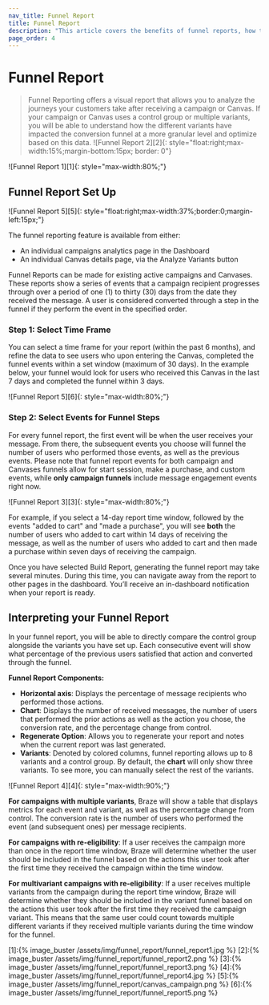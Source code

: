 ```yaml
---
nav_title: Funnel Report
title: Funnel Report
description: "This article covers the benefits of funnel reports, how to set them up, as well as how to interpret your report."
page_order: 4
---
```


# Funnel Report 

> Funnel Reporting offers a visual report that allows you to analyze the journeys your customers take after receiving a campaign or Canvas. If your campaign or Canvas uses a control group or multiple variants, you will be able to understand how the different variants have impacted the conversion funnel at a more granular level and optimize based on this data. ![Funnel Report 2][2]{: style="float:right;max-width:15%;margin-bottom:15px; border: 0"}

![Funnel Report 1][1]{: style="max-width:80%;"}

## Funnel Report Set Up
![Funnel Report 5][5]{: style="float:right;max-width:37%;border:0;margin-left:15px;"}

The funnel reporting feature is available from either:
- An individual campaigns analytics page in the Dashboard
- An individual Canvas details page, via the Analyze Variants button 

Funnel Reports can be made for existing active campaigns and Canvases. These reports show a series of events that a campaign recipient progresses through over a period of one (1) to thirty (30) days from the date they received the message. A user is considered converted through a step in the funnel if they perform the event in the specified order.

### Step 1: Select Time Frame

You can select a time frame for your report (within the past 6 months), and refine the data to see users who upon entering the Canvas, completed the funnel events within a set window (maximum of 30 days). In the example below, your funnel would look for users who received this Canvas in the last 7 days and completed the funnel within 3 days. 

![Funnel Report 5][6]{: style="max-width:80%;"}

### Step 2: Select Events for Funnel Steps

For every funnel report, the first event will be when the user receives your message. From there, the subsequent events you choose will funnel the number of users who performed those events, as well as the previous events. Please note that funnel report events for both campaign and Canvases funnels allow for start session, make a purchase, and custom events, while __only campaign funnels__ include message engagement events right now.

![Funnel Report 3][3]{: style="max-width:80%;"}

For example, if you select a 14-day report time window, followed by the events "added to cart" and "made a purchase", you will see __both__ the number of users who added to cart within 14 days of receiving the message, as well as the number of users who added to cart and then made a purchase within seven days of receiving the campaign. 

Once you have selected Build Report, generating the funnel report may take several minutes. During this time, you can navigate away from the report to other pages in the dashboard. You’ll receive an in-dashboard notification when your report is ready.

## Interpreting your Funnel Report

In your funnel report, you will be able to directly compare the control group alongside the variants you have set up. Each consecutive event will show what percentage of the previous users satisfied that action and converted through the funnel. 

__Funnel Report Components:__
- __Horizontal axis__: Displays the percentage of message recipients who performed those actions. 
- __Chart__: Displays the number of received messages, the number of users that performed the prior actions as well as the action you chose, the conversion rate, and the percentage change from control.
- __Regenerate Option__: Allows you to regenerate your report and notes when the current report was last generated. 
- __Variants__: Denoted by colored columns, funnel reporting allows up to 8 variants and a control group. By default, the __chart__ will only show three variants. To see more, you can manually select the rest of the variants.

![Funnel Report 4][4]{: style="max-width:90%;"}

__For campaigns with multiple variants__, Braze will show a table that displays metrics for each event and variant, as well as the percentage change from control. The conversion rate is the number of users who performed the event (and subsequent ones) per message recipients.

__For campaigns with re-eligibility__: If a user receives the campaign more than once in the report time window, Braze will determine whether the user should be included in the funnel based on the actions this user took after the first time they received the campaign within the time window.

__For multivariant campaigns with re-eligibility__: If a user receives multiple variants from the campaign during the report time window, Braze will determine whether they should be included in the variant funnel based on the actions this user took after the first time they received the campaign variant. This means that the same user could count towards multiple different variants if they received multiple variants during the time window for the funnel.

[1]:{% image_buster /assets/img/funnel_report/funnel_report1.jpg %}
[2]:{% image_buster /assets/img/funnel_report/funnel_report2.png %}
[3]:{% image_buster /assets/img/funnel_report/funnel_report3.png %}
[4]:{% image_buster /assets/img/funnel_report/funnel_report4.jpg %}
[5]:{% image_buster /assets/img/funnel_report/canvas_campaign.png %}
[6]:{% image_buster /assets/img/funnel_report/funnel_report5.png %}
